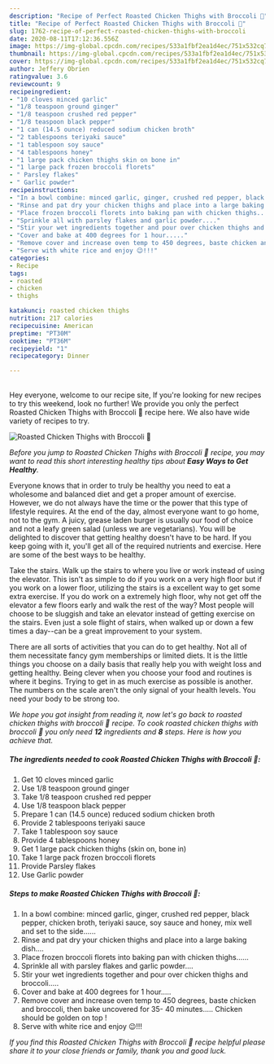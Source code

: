```yaml
---
description: "Recipe of Perfect Roasted Chicken Thighs with Broccoli 🥦"
title: "Recipe of Perfect Roasted Chicken Thighs with Broccoli 🥦"
slug: 1762-recipe-of-perfect-roasted-chicken-thighs-with-broccoli
date: 2020-08-11T17:12:36.556Z
image: https://img-global.cpcdn.com/recipes/533a1fbf2ea1d4ec/751x532cq70/roasted-chicken-thighs-with-broccoli-🥦-recipe-main-photo.jpg
thumbnail: https://img-global.cpcdn.com/recipes/533a1fbf2ea1d4ec/751x532cq70/roasted-chicken-thighs-with-broccoli-🥦-recipe-main-photo.jpg
cover: https://img-global.cpcdn.com/recipes/533a1fbf2ea1d4ec/751x532cq70/roasted-chicken-thighs-with-broccoli-🥦-recipe-main-photo.jpg
author: Jeffery Obrien
ratingvalue: 3.6
reviewcount: 9
recipeingredient:
- "10 cloves minced garlic"
- "1/8 teaspoon ground ginger"
- "1/8 teaspoon crushed red pepper"
- "1/8 teaspoon black pepper"
- "1 can (14.5 ounce) reduced sodium chicken broth"
- "2 tablespoons teriyaki sauce"
- "1 tablespoon soy sauce"
- "4 tablespoons honey"
- "1 large pack chicken thighs skin on bone in"
- "1 large pack frozen broccoli florets"
- " Parsley flakes"
- " Garlic powder"
recipeinstructions:
- "In a bowl combine: minced garlic, ginger, crushed red pepper, black pepper, chicken broth, teriyaki sauce, soy sauce and honey, mix well and set to the side......"
- "Rinse and pat dry your chicken thighs and place into a large baking dish...."
- "Place frozen broccoli florets into baking pan with chicken thighs......"
- "Sprinkle all with parsley flakes and garlic powder...."
- "Stir your wet ingredients together and pour over chicken thighs and broccoli....."
- "Cover and bake at 400 degrees for 1 hour....."
- "Remove cover and increase oven temp to 450 degrees, baste chicken and broccoli, then bake uncovered for 35- 40 minutes..... Chicken should be golden on top !"
- "Serve with white rice and enjoy 😉!!!"
categories:
- Recipe
tags:
- roasted
- chicken
- thighs

katakunci: roasted chicken thighs 
nutrition: 217 calories
recipecuisine: American
preptime: "PT30M"
cooktime: "PT36M"
recipeyield: "1"
recipecategory: Dinner

---
```

<br>
Hey everyone, welcome to our recipe site, If you're looking for new recipes to try this weekend, look no further! We provide you only the perfect Roasted Chicken Thighs with Broccoli 🥦 recipe here. We also have wide variety of recipes to try.
<br>


![Roasted Chicken Thighs with Broccoli 🥦](https://img-global.cpcdn.com/recipes/533a1fbf2ea1d4ec/751x532cq70/roasted-chicken-thighs-with-broccoli-🥦-recipe-main-photo.jpg)

<i>Before you jump to Roasted Chicken Thighs with Broccoli 🥦 recipe, you may want to read this short interesting healthy tips about <strong>Easy Ways to Get Healthy</strong>.</i>

Everyone knows that in order to truly be healthy you need to eat a wholesome and balanced diet and get a proper amount of exercise. However, we do not always have the time or the power that this type of lifestyle requires. At the end of the day, almost everyone want to go home, not to the gym. A juicy, grease laden burger is usually our food of choice and not a leafy green salad (unless we are vegetarians). You will be delighted to discover that getting healthy doesn't have to be hard. If you keep going with it, you'll get all of the required nutrients and exercise. Here are some of the best ways to be healthy.

Take the stairs. Walk up the stairs to where you live or work instead of using the elevator. This isn't as simple to do if you work on a very high floor but if you work on a lower floor, utilizing the stairs is a excellent way to get some extra exercise. If you do work on a extremely high floor, why not get off the elevator a few floors early and walk the rest of the way? Most people will choose to be sluggish and take an elevator instead of getting exercise on the stairs. Even just a sole flight of stairs, when walked up or down a few times a day--can be a great improvement to your system. 

There are all sorts of activities that you can do to get healthy. Not all of them necessitate fancy gym memberships or limited diets. It is the little things you choose on a daily basis that really help you with weight loss and getting healthy. Being clever when you choose your food and routines is where it begins. Trying to get in as much exercise as possible is another. The numbers on the scale aren't the only signal of your health levels. You need your body to be strong too. 


<i>We hope you got insight from reading it, now let's go back to roasted chicken thighs with broccoli 🥦 recipe. To cook roasted chicken thighs with broccoli 🥦 you only need <strong>12</strong> ingredients and <strong>8</strong> steps. Here is how you achieve that.
</i>

##### The ingredients needed to cook Roasted Chicken Thighs with Broccoli 🥦:

1. Get 10 cloves minced garlic
1. Use 1/8 teaspoon ground ginger
1. Take 1/8 teaspoon crushed red pepper
1. Use 1/8 teaspoon black pepper
1. Prepare 1 can (14.5 ounce) reduced sodium chicken broth
1. Provide 2 tablespoons teriyaki sauce
1. Take 1 tablespoon soy sauce
1. Provide 4 tablespoons honey
1. Get 1 large pack chicken thighs (skin on, bone in)
1. Take 1 large pack frozen broccoli florets
1. Provide  Parsley flakes
1. Use  Garlic powder


##### Steps to make Roasted Chicken Thighs with Broccoli 🥦:

1. In a bowl combine: minced garlic, ginger, crushed red pepper, black pepper, chicken broth, teriyaki sauce, soy sauce and honey, mix well and set to the side......
1. Rinse and pat dry your chicken thighs and place into a large baking dish....
1. Place frozen broccoli florets into baking pan with chicken thighs......
1. Sprinkle all with parsley flakes and garlic powder....
1. Stir your wet ingredients together and pour over chicken thighs and broccoli.....
1. Cover and bake at 400 degrees for 1 hour.....
1. Remove cover and increase oven temp to 450 degrees, baste chicken and broccoli, then bake uncovered for 35- 40 minutes..... Chicken should be golden on top !
1. Serve with white rice and enjoy 😉!!!


<i>If you find this Roasted Chicken Thighs with Broccoli 🥦 recipe helpful please share it to your close friends or family, thank you and good luck.</i>
